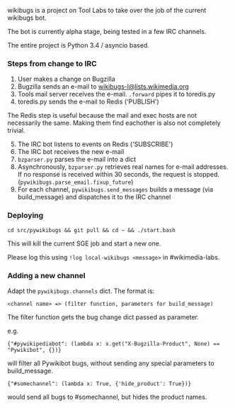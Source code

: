 wikibugs is a project on Tool Labs to take over the job of the current wikibugs bot.

The bot is currently alpha stage, being tested in a few IRC channels.

The entire project is Python 3.4 / asyncio based.


### Steps from change to IRC ###
1. User makes a change on Bugzilla
2. Bugzilla sends an e-mail to wikibugs-l@lists.wikimedia.org
3. Tools mail server receives the e-mail. `.forward` pipes it to toredis.py
4. toredis.py sends the e-mail to Redis ('PUBLISH')

The Redis step is useful because the mail and exec hosts are not necessarily the
same. Making them find eachother is also not completely trivial.

5. The IRC bot listens to events on Redis ('SUBSCRIBE')
6. The IRC bot receives the new e-mail
7. `bzparser.py` parses the e-mail into a dict
8. Asynchronously, `bzparser.py` retrieves real names for e-mail addresses.
   If no response is received within 30 seconds, the request is stopped. (`pywikibugs.parse_email.fixup_future`)
9. For each channel, `pywikibugs.send_messages` builds a message (via build_message) and dispatches it to the IRC channel

### Deploying ###

    cd src/pywikibugs && git pull && cd ~ && ./start.bash

This will kill the current SGE job and start a new one.

Please log this using ``!log local-wikibugs <message>`` in #wikimedia-labs.

### Adding a new channel ###

Adapt the `pywikibugs.channels` dict. The format is:

    <channel name> => (filter function, parameters for build_message)

The filter function gets the bug change dict passed as parameter.

e.g.

    {"#pywikipediabot": (lambda x: x.get("X-Bugzilla-Product", None) == "Pywikibot", {})}

will filter all Pywikibot bugs, without sending any special parameters to build_message.

    {"#somechannel": (lambda x: True, {'hide_product': True})}

would send all bugs to #somechannel, but hides the product names.
